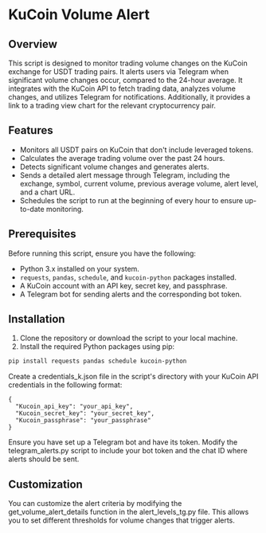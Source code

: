 # KuCoin Volume Alert

## Overview

This script is designed to monitor trading volume changes on the KuCoin exchange for USDT trading pairs. It alerts users via Telegram when significant volume changes occur, compared to the 24-hour average. It integrates with the KuCoin API to fetch trading data, analyzes volume changes, and utilizes Telegram for notifications. Additionally, it provides a link to a trading view chart for the relevant cryptocurrency pair.

## Features

- Monitors all USDT pairs on KuCoin that don't include leveraged tokens.
- Calculates the average trading volume over the past 24 hours.
- Detects significant volume changes and generates alerts.
- Sends a detailed alert message through Telegram, including the exchange, symbol, current volume, previous average volume, alert level, and a chart URL.
- Schedules the script to run at the beginning of every hour to ensure up-to-date monitoring.

## Prerequisites

Before running this script, ensure you have the following:
- Python 3.x installed on your system.
- `requests`, `pandas`, `schedule`, and `kucoin-python` packages installed.
- A KuCoin account with an API key, secret key, and passphrase.
- A Telegram bot for sending alerts and the corresponding bot token.

## Installation

1. Clone the repository or download the script to your local machine.
2. Install the required Python packages using pip:

```bash
pip install requests pandas schedule kucoin-python
```

Create a credentials_k.json file in the script's directory with your KuCoin API credentials in the following format:
```
{
  "Kucoin_api_key": "your_api_key",
  "Kucoin_secret_key": "your_secret_key",
  "Kucoin_passphrase": "your_passphrase"
}
```

Ensure you have set up a Telegram bot and have its token. Modify the telegram_alerts.py script to include your bot token and the chat ID where alerts should be sent.

## Customization

You can customize the alert criteria by modifying the get_volume_alert_details function in the alert_levels_tg.py file. This allows you to set different thresholds for volume changes that trigger alerts.
